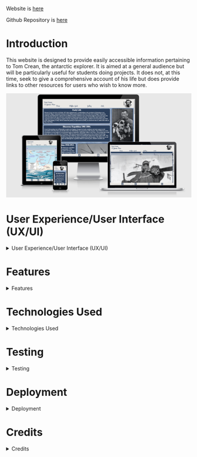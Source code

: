 Website is [here]( https://bobshort4bobby4.github.io/Tom-Crean-pp1/)

Github Repository is [here](https://github.com/bobshort4bobby4/Tom-Crean-pp1)


# Introduction

This website is designed to provide easily accessible information pertaining to Tom Crean, the antarctic explorer.
It is aimed at a general audience but will be particularly useful for students doing projects.
It does not, at this time, seek to give a comprehensive account of his life but does provide links to
other resources for users who wish to know more.


![](https://github.com/bobshort4bobby4/Tom-Crean-pp1/blob/main/assets/images/screenshots/Screenshot%202021-11-19%20211143.png)





# User Experience/User Interface (UX/UI)

<details>
  
  <summary>User Experience/User Interface (UX/UI)</summary>
  
  ### User Stories
  
  ##### First Time Visitor Goals
  As a first time visitor I want to access information about Tom Crean. <br> As a first time visitor I want navigate easily through the site.
  
  ##### Repeat/Frequent Visitor Goals.
  As a repeat/frequent visitor I want to check or affirm information I have accessed previously. <br> As a repeat/frequent visitor I want to check for any new information/features on the site.<br>
  
  #### Website Owner Goals.
  As the website owner I want to educate/inform the user about Crean's life. <br>As the website owner I want to inspire young people to have an open and adventurous spirit. <br>   As the website owner I want to encourage visitors to Crean's home village.
  
  ### Design
  
  ##### Colour Scheme 
  There are two main colours used in the site namely 'antarctic blue'(#2b3f5c), and an off-white 'snow' (#fffafa).<br> These colours contrast well and are a good fit thematically.
  Black is used to darken some of the images. These two colours are used as borders to define both text and image panels.
  
  Antarctic Blue         ![](https://github.com/bobshort4bobby4/Tom-Crean-pp1/blob/main/assets/images/2b3f5c-Ablue-resized.png)
  Snow White             ![](https://github.com/bobshort4bobby4/Tom-Crean-pp1/blob/main/assets/images/snow-border.png)
  ##### Typography
  There are two font families used, "PT serif,serif" for the main text and "Pacifico, cursive" for the links.
  
  ##### Images
  Images of Antarctia are used as backgrounds for all pages, these images are both visually pleasing and informative.<br>
  All other images are used to add both visual and intellectual interest. Freeconvert.com was used to convert image files 
  to the .webp format.
  
  ### WireFrames
  
  There are two sets of wireframes provided here, the original set which were produced at the planning stage and the set which reflects the finished design.<br>
  As I implemented the design I found the original design was not tenable.  Certain images were not scalable either becoming extremely pixelated or having to be cropped excessively to maintain image quality. Consequently I changed the layout of both the text panels and choice of images at certain screen sizes.  All these changes are included within the second set of wireframes as well as landscape mode wireframes.<br> 
  
  ##### Original Wireframes.<br>
  [Desktop Wireframes](https://github.com/bobshort4bobby4/Tom-Crean-pp1/blob/main/assets/wirefranes/tcrean-desktopwr-pp1-fixed.pdf)<br>
  [Tablet Wireframes](https://github.com/bobshort4bobby4/Tom-Crean-pp1/blob/main/assets/wirefranes/tcrean-tabletwf-pp1.pdf)<br>
  [Mobile Wireframes](https://github.com/bobshort4bobby4/Tom-Crean-pp1/blob/main/assets/wirefranes/tcrean-mobilewf-pp1.pdf)<br>
  
  ##### Finished Design Wireframes.<br>
  [Desktop Wireframes](https://github.com/bobshort4bobby4/Tom-Crean-pp1/blob/main/assets/wirefranes/tcrean-desktopwr-pp1-actual.pdf)<br>
  [Tablet Wireframes](https://github.com/bobshort4bobby4/Tom-Crean-pp1/blob/main/assets/wirefranes/tcrean-tabletwf-pp1-actual.pdf)<br>
  [Mobile Wireframes](https://github.com/bobshort4bobby4/Tom-Crean-pp1/blob/main/assets/wirefranes/tcrean-mobilewf-pp1-actual.pdf)
  
</details>




# Features

<details>
  
  <summary>Features</summary>
  
  #### Responsive Website
  
  Media queries are used to ensure the website is easy to view at a full range of screen sizes and in landscape mode.
  A hamburger-style navigation menu is used at mobile phone screen sizes.  This satisfies the user requirment to be able 
  to easily navigate the site.<br><br>
  
  ![mobile landscape](https://github.com/bobshort4bobby4/Tom-Crean-pp1/blob/main/assets/images/screenshots/gallert-landscape.png)

  #### Headers and Footers 
  
  Both the Header and Footer are styled consistently throughtout the site and are fixed in position.  The header displays the tag-line
  and an iconic image of the subject as well as navigation links, in larger screen sizes as a bar and in small sizes as a Hamburger-style button.
  The Footer provides links to various social media sites.
  
  #### Information Accessibility
  
  One of the User goals is to easily access relevant information, to this end the bulk of the site information is displayed on the landing page, with a list of easily 
  assimilable facts available on the second page.<br><br>
  
  ![home page](https://github.com/bobshort4bobby4/Tom-Crean-pp1/blob/main/assets/images/screenshots/homepage.png)

  #### Sliding Gallery
  
  A sliding gallery is implemented to display relevant pictures.  The gallery is sized appropiately for the screen size and is interacted with via two arrows.
  Tool tips are available for each image.
  The gallery is an attempt to engage the visitor and ensure they have a positive experience.<br><br>
  <br>
  ![gallery](https://github.com/bobshort4bobby4/Tom-Crean-pp1/blob/main/assets/images/screenshots/gallery-screenshot.png)
 
  #### Links Page
  
  The Links page meets the users possible need to find more information about the subject.  It provides two video links, a link to the Crean Wikipedia page and a contact
  form.  Presently the submit button on the contact form links to a placeholder page.
  
  #### Future Additions
  
  There are several other features/enhancements I would like to implement in the future as time resources/knowledge become available.
  
  1. The header takes up too much space in landscape mode.  I would like to reduce the height of the header and hide/reduce the header image.
    This should aid ease of use.
  1. The image number on the sliding gallery would be replaced with an informative caption specific to each slide. This should aid effectiveness.
  1. The contact form should be styled and the submit button linked to mailing list.
  1. An interactive element could be introduced in the form of a on-line quiz.
  1. Animation could be introduced as, for example, a moving timeline/route-marker.
  
</details>




# Technologies Used
<details>
  <summary>Technologies Used</summary>
  
  #### Languages Used
  
  - HTML5
  - CSS
  - Javascript
  
  #### Applications Used
  
  - [Freeconvert.com](https://www.freeconvert.com) was used to convert the image files to the  webp format.
  - [Balsamiq](https://www.balsamiq.com) was used to create wireframes for this project.
  - [Google Fonts](https://fonts.google.com/) fonts were downloaded from Google Fonts.
  - [Fontawesome](https://www.fontawesome.com) icons were downloaded from Font Awesome.com.
  - [Git](https://git-scm.com/) Git was used for version control.
  - [GitHub](https://github.com/) GitHub is used to store the projects code.
  - [Gitpages](https://pages.github.com/) Gitpages are used to deploy the site.
  - [Chrome Developer Tools](https://https://developer.chrome.com/docs/devtools/) used for layout and responsive testing.
  - [Wave](https://wave.webaim.org/) used for accessibility testing.
  - [favICO.com](https://https://convertico.com/favicon/) used for creating favicon.
  - [W3 Validator](https://jigsaw.w3.org/css-validator/) used to test html and css code.
</details>




# Testing
<details>
  <summary>Testing</summary>
  
  #### Lighthouse
  Each page of the website was tested using the Lighthouse tool included in the Chrome browser.
  The lowest score using lighthouss was 88 for Performance which occured on the first loading of the Gallery page.  It improved to
  low 90's on subsequent loads (I presume because images are cached ?).<br><br>
  ![Lighthouse](https://github.com/bobshort4bobby4/Tom-Crean-pp1/blob/main/assets/images/screenshots/lighthouseresult1.png)
  <br><hr><br>
  #### W3C CSS Validator
  The CSS used in to style the website was validated using the W3c service and returned no errors.<br>
  ![css validation](https://github.com/bobshort4bobby4/Tom-Crean-pp1/blob/main/assets/images/screenshots/Css-valid-result.png)
  <br><hr><br>
  #### W3c HTML Validator
  Each page was tested using the W3c html validation servive, returning no errors.<br>
  ![html validator result](https://github.com/bobshort4bobby4/Tom-Crean-pp1/blob/main/assets/images/screenshots/html-result.png)
  <br><hr><br>
  #### WAVE Web Accessibility Evaluation Tool
  Testing using the Wave tool produced no errors and a contrast ratio of 8.59<br>
  ![wave result](https://github.com/bobshort4bobby4/Tom-Crean-pp1/blob/main/assets/images/screenshots/wave-result.png)
  <br><hr><br>
  #### Manual Testing
  Website was tested using the Chrome and Edge browsers as well as on machines of varying screen sizes.<br>
  All internal and external links work, external links open on a new tab.<br>
  Youtube links do not auto-play on loading, controls work and will play on full screen.<br>
  Inputs on contact form are validating data correctly and submit button is linking to placeholder page.<br>
  <br>
  #### Known Issues
  On landscape mode at small screen sizes the header is too large, it makes the user scroll the page too frequently. This negatively affects UX.<br><br>
  There are some discrepansies appearing with the font size in the header between different pages at the same screen size.  This is due I think to how I used grids to layout
  the pages, It may have been a better option to only use grids for the home page main section and flex box for the simpler layouts.<br><br>
  On smaller mobile screens the content is not appearing as indicated in Chrome Dev Tools, I believe this is due to the address bar on the mobile.
  Content position would need to be adjusted to compensate for this.<br><br>
  I failed to fully implement advice from my mentor regarding my use of github and the labelling of my commits. Although I feel that this has improved towards the end of
  the project,  commits becoming more frequent and more specific. It is one (of many) areas I will make an effort to improve as I move forwards.<br><br>
  
  
</details>




# Deployment
  <details>
  <summary>Deployment</summary>
  
  The site is deployed using GitPages which can be found on the setting menu on the github repository page.<br>
  The source is taken from the Main Branch.
  </details>
  
  
  
  
  # Credits
  <details>
  <summary>Credits</summary>
 
   #### Content
  Sources used included
  - An Unsung Hero by Michael Smith.
  - South with Endurance Royal Geographical Society.
  - The South Pole Inn, Annascaul.

  #### Images
  All images used are publicly available and are listed below along with their source.
  
  * Penguins Background [www.cosmosmagazine.com](https://cosmosmagazine.com/earth/earth-sciences/how-much-of-antarctica-is-really-wilderness/)
  * Landscape Background [www.cntraveller.com](https://www.cntraveller.com/article/antarctica-guide)
  * Tom Crean smoking pipe [www.smokingpipes.com](https://www.smokingpipes.com/smokingpipesblog/single.cfm/post/tom-crean-heroic-explorer-and-pipe-smoker)
  * Tom Crean with puppies [www.wikiwand.com](https://www.wikiwand.com/en/Personnel_of_the_Imperial_Trans-Antarctic_Expedition)
  * Endurance in the ice [www.geographical.co.uk](https://geographical.co.uk/people/explorers/item/1365-on-this-day-1915-shackleton-abandons-endurance)
  * Tom Crean with skies [www.dfa.ie](https://www.dfa.ie/irish-embassy/norway/news-and-events/2015/tom-crean-antartic-explorer/)
  * Map of the Antarctic [www.geology.com](https://geology.com/world/antarctica-satellite-image.shtml)
  * Gallery Image 1 Shackleton's Route [www.britannica.com](https://www.britannica.com/biography/Ernest-Henry-Shackleton)
  * Gallery Image 2  The James Caird [www.wikipedia.org](https://en.wikipedia.org/wiki/Voyage_of_the_James_Caird)
  * Gallery Image 3  Southern Sledge Party 1911 [www.tomcreanbook.com](https://tomcreanbook.com/tom-crean-on-discovery-expedition-1901-1904/)
  * Gallery Image 4  The South Pole Inn [www.tripadvisor.com](https://www.tripadvisor.ie/Restaurant_Review-g983232-d1536089-Reviews-South_Pole_Inn-Annascaul_Dingle_Peninsula_County_Kerry.html)
  * Gallery Image 5 Ernest Shackleton [www.bbc.co.uk](https://www.bbc.co.uk/history/historic_figures/shackleton_ernest.shtml)
  * Gallery Image 6 Manhauling [www.geographical.co.uk](https://geographical.co.uk/people/explorers/item/1479-on-this-day-1915-shackleton-marches-on-christmas-day)
  * Gallery Image 7 Mount Erebus 1911 [www.wikipedia.org](https://commons.wikimedia.org/wiki/File:Depot_laying_party_1911.jpg)
  * Gallery Image 8 Recruitment Ad [www.etsy.com](https://www.etsy.com/ie/listing/770732986/ernest-shackleton-men-wanted-poster?gpla=1&gao=1&&utm_source=google&utm_medium=cpc&utm_campaign=shopping_ie_en_ie_-art_and_collectibles-prints&utm_custom1=_k_CjwKCAiAqIKNBhAIEiwAu_ZLDiAVx5U_vTQmQCaqUJn4Mj_K9j5jtiwCW2zzmb0U7h1QkjdnyHS2CBoCyH0QAvD_BwE_k_&utm_content=go_13703307989_123455823759_530490400309_pla-353366959122_c__770732986enie_468083573&utm_custom2=13703307989&gclid=CjwKCAiAqIKNBhAIEiwAu_ZLDiAVx5U_vTQmQCaqUJn4Mj_K9j5jtiwCW2zzmb0U7h1QkjdnyHS2CBoCyH0QAvD_BwE)
  
  #### Code
  The sliding gallery feature was based on one available on the W3s tutorial site. [www.w3schools.com](https://www.w3schools.com/howto/howto_js_slideshow_gallery.asp)<br>
  The hamburger navigation menu was modeled on a You-tube tutorial by Tyler Potts.[www.youtube.com](https://www.youtube.com/watch?v=OFKBep95lb4)<br>
  The method of creating a circular image was learned from the 'Love Running ' project on the Code Institute course.<br>
  Thanks are also due to both my mentors Can Sucullu and Ben Kavanagh who were both most helpful.<br>
  </details>

